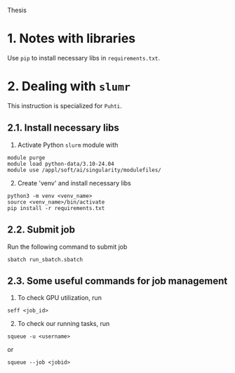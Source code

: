 Thesis

# 1. Notes with libraries

Use `pip` to install necessary libs in `requirements.txt`.

# 2. Dealing with `slumr`

This instruction is specialized for `Puhti`.

## 2.1. Install necessary libs

1. Activate Python `slurm` module with

```
module purge
module load python-data/3.10-24.04
module use /appl/soft/ai/singularity/modulefiles/
```

2. Create 'venv' and install necessary libs

```
python3 -m venv <venv_name>
source <venv_name>/bin/activate
pip install -r requirements.txt
```

## 2.2. Submit job

Run the following command to submit job

```
sbatch run_sbatch.sbatch
```

## 2.3. Some useful commands for job management

1. To check GPU utilization, run

```
seff <job_id>
```

2. To check our running tasks, run

```
squeue -u <username>
```

or

```
squeue --job <jobid>
```
